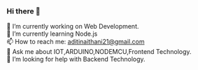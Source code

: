 ### Hi there 👋
🔭 I’m currently working on Web Development. <br>
🌱 I’m currently learning Node.js <br>
📫 How to reach me: aditinaithani21@gmail.com <br>
💬 Ask me about IOT,ARDUINO,NODEMCU,Frontend Technology.<br>
🤔 I’m looking for help with Backend Technology.<br>

<!--
**aditi-n21/aditi-n21** is a ✨ _special_ ✨ repository because its `README.md` (this file) appears on your GitHub profile.

Here are some ideas to get you started:

- 🔭 I’m currently working on Web Declopment...
- 🌱 I’m currently learning Node.js...
- 👯 I’m looking to collaborate on ...
- 🤔 I’m looking for help with ...
- 💬 Ask me about ...
- 📫 How to reach me:...
- 😄 Pronouns: ...
- ⚡ Fun fact: ...
-->
